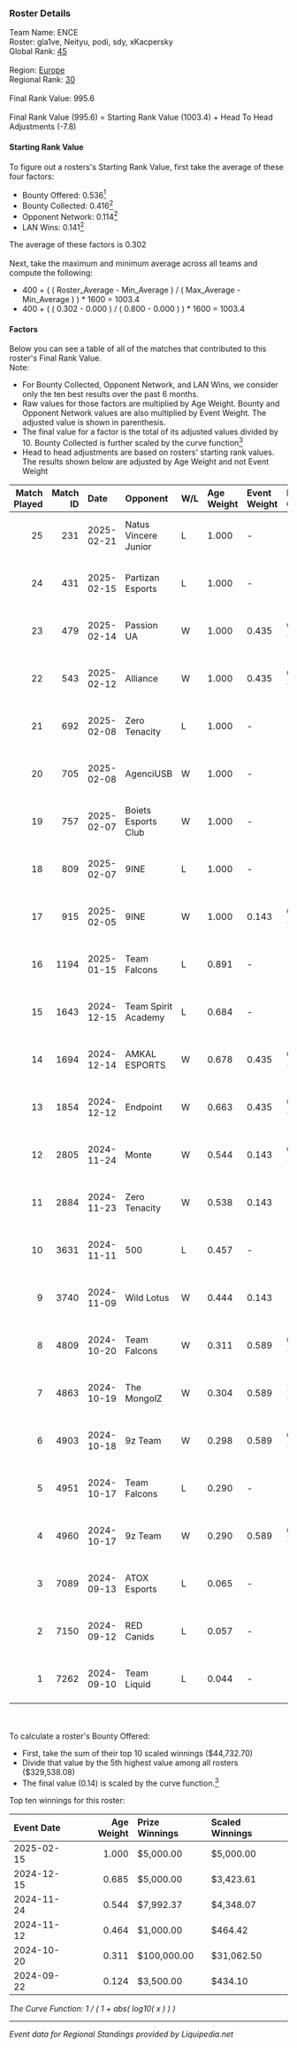 ### Roster Details<br />
Team Name: ENCE<br />
Roster: gla1ve, Neityu, podi, sdy, xKacpersky<br />
Global Rank: [45](../standings_global.md)<br />
<br />
Region: [Europe]( ../standings_europe.md)<br />
Regional Rank: [30]( ../standings_europe.md)<br />
<br />
Final Rank Value:  995.6<br />
<br />
Final Rank Value (995.6) = Starting Rank Value (1003.4) + Head To Head Adjustments (-7.8)<br />

#### Starting Rank Value<br />
To figure out a rosters's Starting Rank Value, first take the average of these four factors:<br />
- Bounty Offered: 0.536[<sup>1</sup>](#table2)
- Bounty Collected: 0.416[<sup>2</sup>](#table1)
- Opponent Network: 0.114[<sup>2</sup>](#table1)
- LAN Wins: 0.141[<sup>2</sup>](#table1)

The average of these factors is 0.302<br />
<br />
Next, take the maximum and minimum average across all teams and compute the following:<br />
- 400 + ( ( Roster_Average - Min_Average ) / ( Max_Average - Min_Average ) ) * 1600 = 1003.4
- 400 + ( ( 0.302 - 0.000 ) / ( 0.800 - 0.000 ) ) * 1600 = 1003.4


#### Factors<br />
Below you can see a table of all of the matches that contributed to this roster's Final Rank Value.<br />
Note:<br />

- For Bounty Collected, Opponent Network, and LAN Wins, we consider only the ten best results over the past 6 months.
- Raw values for those factors are multiplied by Age Weight. Bounty and Opponent Network values are also multiplied by Event Weight. The adjusted value is shown in parenthesis.
- The final value for a factor is the total of its adjusted values divided by 10. Bounty Collected is further scaled by the curve function[<sup>3</sup>](#curveFunction)
- Head to head adjustments are based on rosters' starting rank values. The results shown below are adjusted by Age Weight and not Event Weight
<span id="table1"></span><br />


| Match Played | Match ID | Date       | Opponent             | W/L | Age Weight | Event Weight | Bounty Collected | Opponent Network | LAN Wins  | H2H Adj. | Roster                                |
| -: | -: | :- | :- | :- | :- | :- | :- | :- | :- | -: | :- |
|           25 |      231 | 2025-02-21 | Natus Vincere Junior | L   | 1.000      | -            | -                | -                | -         |   -17.49 | gla1ve, Neityu, podi, sdy, xKacpersky |
|           24 |      431 | 2025-02-15 | Partizan Esports     | L   | 1.000      | -            | -                | -                | -         |   -15.06 | gla1ve, Neityu, podi, sdy, xKacpersky |
|           23 |      479 | 2025-02-14 | Passion UA           | W   | 1.000      | 0.435        | 0.044 (0.019)    | 0.545 (0.237)    | 0 (0.000) |    18.27 | gla1ve, Neityu, podi, sdy, xKacpersky |
|           22 |      543 | 2025-02-12 | Alliance             | W   | 1.000      | 0.435        | 0.015 (0.007)    | 0.570 (0.248)    | 0 (0.000) |     9.99 | gla1ve, Neityu, podi, sdy, xKacpersky |
|           21 |      692 | 2025-02-08 | Zero Tenacity        | L   | 1.000      | -            | -                | -                | -         |   -22.07 | gla1ve, Neityu, podi, sdy, xKacpersky |
|           20 |      705 | 2025-02-08 | AgenciUSB            | W   | 1.000      | -            | -                | -                | 0 (0.000) |     1.72 | gla1ve, Neityu, podi, sdy, xKacpersky |
|           19 |      757 | 2025-02-07 | Boiets Esports Club  | W   | 1.000      | -            | -                | -                | 0 (0.000) |     0.95 | gla1ve, Neityu, podi, sdy, xKacpersky |
|           18 |      809 | 2025-02-07 | 9INE                 | L   | 1.000      | -            | -                | -                | -         |   -19.18 | gla1ve, Neityu, podi, sdy, xKacpersky |
|           17 |      915 | 2025-02-05 | 9INE                 | W   | 1.000      | 0.143        | 0.037 (0.005)    | 0.837 (0.120)    | 0 (0.000) |    11.13 | gla1ve, Neityu, podi, sdy, xKacpersky |
|           16 |     1194 | 2025-01-15 | Team Falcons         | L   | 0.891      | -            | -                | -                | -         |    -0.24 | gla1ve, Neityu, podi, sdy, xKacpersky |
|           15 |     1643 | 2024-12-15 | Team Spirit Academy  | L   | 0.684      | -            | -                | -                | -         |   -12.19 | gla1ve, Neityu, podi, sdy, xKacpersky |
|           14 |     1694 | 2024-12-14 | AMKAL ESPORTS        | W   | 0.678      | 0.435        | 0.017 (0.005)    | 0.379 (0.112)    | 0 (0.000) |     5.36 | gla1ve, Neityu, podi, sdy, xKacpersky |
|           13 |     1854 | 2024-12-12 | Endpoint             | W   | 0.663      | 0.435        | 0.009 (0.003)    | 0.377 (0.109)    | -         |     3.37 | gla1ve, Neityu, podi, sdy, xKacpersky |
|           12 |     2805 | 2024-11-24 | Monte                | W   | 0.544      | 0.143        | 0.029 (0.002)    | -                | -         |     5.47 | gla1ve, Neityu, podi, sdy, xKacpersky |
|           11 |     2884 | 2024-11-23 | Zero Tenacity        | W   | 0.538      | 0.143        | -                | 0.684 (0.053)    | -         |     5.37 | gla1ve, Neityu, podi, sdy, xKacpersky |
|           10 |     3631 | 2024-11-11 | 500                  | L   | 0.457      | -            | -                | -                | -         |    -7.29 | gla1ve, Neityu, podi, sdy, xKacpersky |
|            9 |     3740 | 2024-11-09 | Wild Lotus           | W   | 0.444      | 0.143        | -                | 0.438 (0.028)    | -         |     2.85 | gla1ve, Neityu, podi, sdy, xKacpersky |
|            8 |     4809 | 2024-10-20 | Team Falcons         | W   | 0.311      | 0.589        | 0.939 (0.172)    | 0.609 (0.111)    | 1 (0.311) |     9.72 | gla1ve, Neityu, podi, sdy, xKacpersky |
|            7 |     4863 | 2024-10-19 | The MongolZ          | W   | 0.304      | 0.589        | 1.000 (0.179)    | 0.574 (0.103)    | 1 (0.304) |     9.51 | gla1ve, Neityu, podi, sdy, xKacpersky |
|            6 |     4903 | 2024-10-18 | 9z Team              | W   | 0.298      | 0.589        | 0.015 (0.003)    | 0.119 (0.021)    | 1 (0.298) |     2.12 | gla1ve, Neityu, podi, sdy, xKacpersky |
|            5 |     4951 | 2024-10-17 | Team Falcons         | L   | 0.290      | -            | -                | -                | -         |    -0.06 | gla1ve, Neityu, podi, sdy, xKacpersky |
|            4 |     4960 | 2024-10-17 | 9z Team              | W   | 0.290      | 0.589        | 0.015 (0.003)    | -                | 1 (0.290) |     2.07 | gla1ve, Neityu, podi, sdy, xKacpersky |
|            3 |     7089 | 2024-09-13 | ATOX Esports         | L   | 0.065      | -            | -                | -                | -         |    -0.75 | gla1ve, Goofy, Kylar, podi, sdy       |
|            2 |     7150 | 2024-09-12 | RED Canids           | L   | 0.057      | -            | -                | -                | -         |    -1.27 | gla1ve, Goofy, Kylar, podi, sdy       |
|            1 |     7262 | 2024-09-10 | Team Liquid          | L   | 0.044      | -            | -                | -                | -         |    -0.07 | gla1ve, Goofy, Kylar, podi, sdy       |

<br />
<span id="table2"></span><br />
To calculate a roster's Bounty Offered:<br />

- First, take the sum of their top 10 scaled winnings ($44,732.70)
- Divide that value by the 5th highest value among all rosters ($329,538.08)
- The final value (0.14) is scaled by the curve function.[<sup>3</sup>](#curveFunction)

Top ten winnings for this roster:<br />

| Event Date | Age Weight | Prize Winnings | Scaled Winnings |
| :- | -: | :- | :- |
| 2025-02-15 |      1.000 | $5,000.00      | $5,000.00       |
| 2024-12-15 |      0.685 | $5,000.00      | $3,423.61       |
| 2024-11-24 |      0.544 | $7,992.37      | $4,348.07       |
| 2024-11-12 |      0.464 | $1,000.00      | $464.42         |
| 2024-10-20 |      0.311 | $100,000.00    | $31,062.50      |
| 2024-09-22 |      0.124 | $3,500.00      | $434.10         |


<span id="curveFunction"></span>_The Curve Function: 1 / ( 1 + abs( log10( x ) ) )_<br />

---
_Event data for Regional Standings provided by Liquipedia.net_<br />
